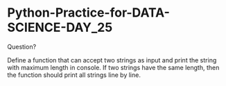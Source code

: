 # Python-Practice-for-DATA-SCIENCE-DAY_25
Question?

Define a function that can accept two strings as input and print the string with maximum length in console. If two strings have the same length, then the function should print all strings line by line.
